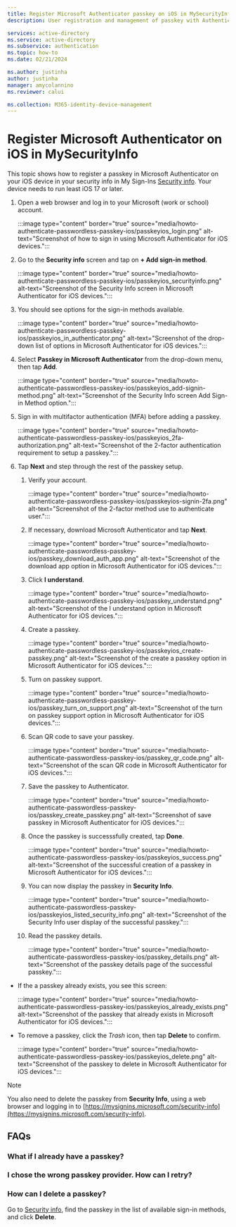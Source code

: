 ```yaml
---
title: Register Microsoft Authenticator passkey on iOS in MySecurityInfo
description: User registration and management of passkey with Authenticator on iOS 

services: active-directory
ms.service: active-directory
ms.subservice: authentication
ms.topic: how-to
ms.date: 02/21/2024

ms.author: justinha
author: justinha
manager: amycolannino
ms.reviewer: calui

ms.collection: M365-identity-device-management
---
```

# Register Microsoft Authenticator on iOS in MySecurityInfo

This topic shows how to register a passkey in Microsoft Authenticator on your iOS device in your security info in My Sign-Ins [Security info](https://mysignins.microsoft.com/security-info). Your device needs to run least iOS 17 or later.


1. Open a web browser and log in to your Microsoft (work or school) account.

   :::image type="content" border="true" source="media/howto-authenticate-passwordless-passkey-ios/passkeyios_login.png" alt-text="Screenshot of how to sign in using Microsoft Authenticator for iOS devices.":::

1. Go to the **Security info** screen and tap on **+ Add sign-in method**.

   :::image type="content" border="true" source="media/howto-authenticate-passwordless-passkey-ios/passkeyios_securityinfo.png" alt-text="Screenshot of the Security Info screen in Microsoft Authenticator for iOS devices.":::

1. You should see options for the sign-in methods available.

   :::image type="content" border="true" source="media/howto-authenticate-passwordless-passkey-ios/passkeyios_in_authenticator.png" alt-text="Screenshot of the drop-down list of options in Microsoft Authenticator for iOS devices.":::

1. Select **Passkey in Microsoft Authenticator** from the drop-down menu, then tap **Add**.

   :::image type="content" border="true" source="media/howto-authenticate-passwordless-passkey-ios/passkeyios_add-signin-method.png" alt-text="Screenshot of the Security Info screen Add Sign-in Method option.":::

1. Sign in with multifactor authentication (MFA) before adding a passkey.

   :::image type="content" border="true" source="media/howto-authenticate-passwordless-passkey-ios/passkeyios_2fa-authorization.png" alt-text="Screenshot of the 2-factor authentication requirement to setup a passkey.":::

1. Tap **Next** and step through the rest of the passkey setup.

   1. Verify your account.

      :::image type="content" border="true" source="media/howto-authenticate-passwordless-passkey-ios/passkeyios-signin-2fa.png" alt-text="Screenshot of the 2-factor method use to authenticate user.":::

   1. If necessary, download Microsoft Authenticator and tap **Next**.

      :::image type="content" border="true" source="media/howto-authenticate-passwordless-passkey-ios/passkey_download_auth_app.png" alt-text="Screenshot of the download app option in Microsoft Authenticator for iOS devices.":::

   1. Click **I understand**. 

      :::image type="content" border="true" source="media/howto-authenticate-passwordless-passkey-ios/passkey_understand.png" alt-text="Screenshot of the I understand option in Microsoft Authenticator for iOS devices.":::

   1. Create a passkey.

      :::image type="content" border="true" source="media/howto-authenticate-passwordless-passkey-ios/passkeyios_create-passkey.png" alt-text="Screenshot of the create a passkey option in Microsoft Authenticator for iOS devices.":::

   1. Turn on passkey support.

      :::image type="content" border="true" source="media/howto-authenticate-passwordless-passkey-ios/passkey_turn_on_support.png" alt-text="Screenshot of the turn on passkey support option in Microsoft Authenticator for iOS devices.":::

   1. Scan QR code to save your passkey. 

      :::image type="content" border="true" source="media/howto-authenticate-passwordless-passkey-ios/passkey_qr_code.png" alt-text="Screenshot of the scan QR code in Microsoft Authenticator for iOS devices.":::

   1. Save the passkey to Authenticator.

      :::image type="content" border="true" source="media/howto-authenticate-passwordless-passkey-ios/passkey_create_passkey.png" alt-text="Screenshot of save passkey in Microsoft Authenticator for iOS devices.":::

   1. Once the passkey is successsfully created, tap **Done**.

      :::image type="content" border="true" source="media/howto-authenticate-passwordless-passkey-ios/passkeyios_success.png" alt-text="Screenshot of the successful creation of a passkey in Microsoft Authenticator for iOS devices.":::

   1. You can now display the passkey in **Security Info**.

      :::image type="content" border="true" source="media/howto-authenticate-passwordless-passkey-ios/passkeyios_listed_security_info.png" alt-text="Screenshot of the Security Info user display of the successful passkey.":::

   1. Read the passkey details.

      :::image type="content" border="true" source="media/howto-authenticate-passwordless-passkey-ios/passkey_details.png" alt-text="Screenshot of the passkey details page of the successful passkey.":::

- If the a passkey already exists, you see this screen: 

   :::image type="content" border="true" source="media/howto-authenticate-passwordless-passkey-ios/passkeyios_already_exists.png" alt-text="Screenshot of the passkey that already exists in Microsoft Authenticator for iOS devices.":::

- To remove a passkey, click the *Trash* icon, then tap **Delete** to confirm.

   :::image type="content" border="true" source="media/howto-authenticate-passwordless-passkey-ios/passkeyios_delete.png" alt-text="Screenshot of the passkey to delete in Microsoft Authenticator for iOS devices.":::

> [!NOTE]
> You also need to delete the passkey from **Security Info**, using a web browser and logging in to [https://mysignins.microsoft.com/security-info](https://mysignins.microsoft.com/security-info).   


## FAQs

### What if I already have a passkey?

### I chose the wrong passkey provider. How can I retry?

### How can I delete a passkey?

Go to [Security info](https://mysignins.microsoft.com/security-info), find the passkey in the list of available sign-in methods, and click **Delete**.